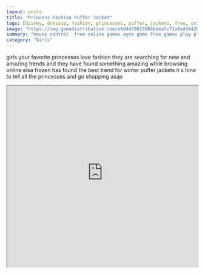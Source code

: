 ```yaml
---
layout: posts
title: "Princess Fashion Puffer Jacket"
tags: [disney, dressup, fashion, princesses, puffer, jackets, free, online, games, oyna, game, free, games, play, play, games]
image: "https://img.gamedistribution.com/e6d4478615884bbea5c71a0edd842040.jpg"
summary: "mouse control  free online games oyna game free games play play games"
category: "Girls"
---
```


girls your favorite princesses love fashion they are searching for new and amazing trends and they have found something amazing while browsing online elsa frozen has found the best trend for winter puffer jackets it s time to tell all the princesses and go shopping asap

<iframe width="100%" height="480px;" src="https://html5.gamedistribution.com/e6d4478615884bbea5c71a0edd842040/"></iframe>